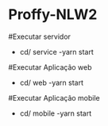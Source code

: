 # Proffy-NLW2

#Executar servidor
 - cd/ service
 -yarn start

#Executar Aplicação web
 - cd/ web
 -yarn start
 
#Executar Aplicação mobile
 - cd/ mobile
 -yarn start
